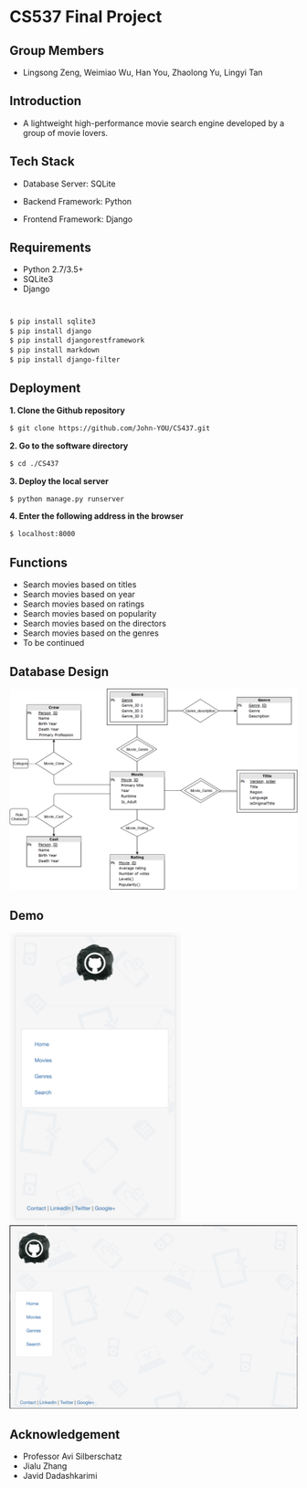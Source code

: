 # CS537 Final Project

## Group Members
* Lingsong Zeng, Weimiao Wu, Han You, Zhaolong Yu, Lingyi Tan 

## Introduction
* A lightweight high-performance movie search engine developed by a group of movie lovers.

## Tech Stack
* Database Server: SQLite

* Backend Framework: Python

* Frontend Framework: Django

## Requirements
* Python 2.7/3.5+
* SQLite3
* Django
# 


```bash
$ pip install sqlite3
$ pip install django
$ pip install djangorestframework
$ pip install markdown
$ pip install django-filter
```

## Deployment
**1. Clone the Github repository**
```bash
$ git clone https://github.com/John-YOU/CS437.git
```

**2. Go to the software directory**
```bash
$ cd ./CS437
```

**3. Deploy the local server**
```bash
$ python manage.py runserver
```
**4. Enter the following address in the browser**
```bash
$ localhost:8000
```
## Functions

* Search movies based on titles
* Search movies based on year
* Search movies based on ratings 
* Search movies based on popularity
* Search movies based on the directors
* Search movies based on the genres
* To be continued

## Database Design
<img src="./ER_model.png" width="700">

## Demo
<img src="./iphone_demo.png" width="300">
<img src="./pc_demo.png" width="700">



## Acknowledgement
* Professor Avi Silberschatz
* Jialu Zhang
* Javid Dadashkarimi

